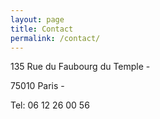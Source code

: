 ```yaml
---
layout: page
title: Contact
permalink: /contact/
---
```


135 Rue du Faubourg du Temple -

75010 Paris -

Tel: 06 12 26 00 56
